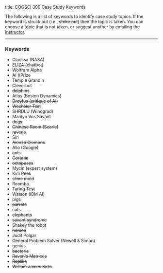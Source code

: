 title: COGSCI 300 Case Study Keywords

The following is a list of keywords to identify case study topics.  If the keyword is struck out (i.e., <s>strike out</s>) then the topic is taken.  You can choose a topic that is not taken, or suggest another by emailing the [instructor](cogsci300@gmail.com).

 * * *

### Keywords

 - Clarissa (NASA)
 - <s>ELIZA (chatbot)</s>
 - Wolfram Alpha
 - AI XPrize
 - Temple Grandin
 - Cleverbot
 - <s>dolphins</s>
 - Atlas (Boston Dynamics)
 - <s>Dreyfus (critique of AI)</s>
 - <s>Wechsler Test</s>
 - SHRDLU (Winograd)
 - Marilyn Vos Savant
 - <s>dogs</s>
 - <s>Chinese Room (Searle)</s>
 - <s>ravens</s>
 - Siri
 - <s>Alonzo Clemons</s>
 - Allo (Google)
 - <s>ants</s>
 - <s>Cortana</s>
 - <s>octopuses</s>
 - Mycin (expert system)
 - Kim Peek
 - <s>slime mold</s>
 - Roomba
 - <s>Turing Test</s>
 - Watson (IBM AI)
 - pigs
 - <s>parrots</s>
 - cats
 - <s>elephants</s>
 - <s>savant syndrome</s>
 - Shakey the robot
 - <s>horses</s>
 - Judit Polgar
 - General Problem Solver (Newell & Simon)
 - <s>genius</s>
 - <s>bacteria</s>
 - <s>Raven's Matrices</s>
 - <s>Replika</s>
 - <s>William James Sidis</s>




